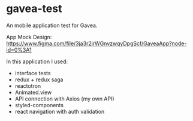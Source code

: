 # gavea-test
An mobile application test for Gavea.

App Mock Design:
https://www.figma.com/file/3ja3r2jrWGnvzwqyDpgScf/GaveaApp?node-id=0%3A1

In this application I used:
- interface tests
- redux + redux saga
- reactotron
- Animated.view
- API connection with Axios (my own API)
- styled-components
- react navigation with auth validation
